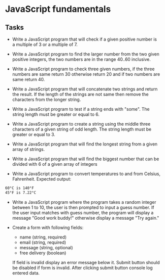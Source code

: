 # JavaScript fundamentals


## Tasks

- Write a JavaScript program that will check if a given positive number is a multiple of 3 or a multiple of 7.

- Write a JavaScript program to find the larger number from the two given positive integers, the two numbers are in the range 40..60 inclusive.

- Write a JavaScript program to check three given numbers, if the three numbers are same return 30 otherwise return 20 and if two numbers are same return 40.

- Write a JavaScript program that will concatenate two strings and return the result. If the length of the strings are not same then remove the characters from the longer string.

- Write a JavaScript program to test if a string ends with "some". The string length must be greater or equal to 6.

- Write a JavaScript program to create a string using the middle three characters of a given string of odd length. The string length must be greater or equal to 3.

- Write a JavaScript program that will find the longest string from a given array of strings.

- Write a JavaScript program that will find the biggest number that can be divided with 6 of a given array of integers

- Write a JavaScript program to convert temperatures to and from Celsius, Fahrenheit. Expected output:
```bash
60°C is 140°F
45°F is 7.22°C
```

- Write a JavaScript program where the program takes a random integer between 1 to 10, the user is then prompted to input a guess number. If the user input matches with guess number, the program will display a message "Good work buddy!" otherwise display a message "Try again."

- Create a form with following fields:
    - name (string, required)
    - email (string, required) 
    - message (string, optional)
    - free delivery (boolean) 

    If field is invalid display an error message below it. 
    Submit button should be disabled if form is invalid. After clicking submit button console log entered data.
